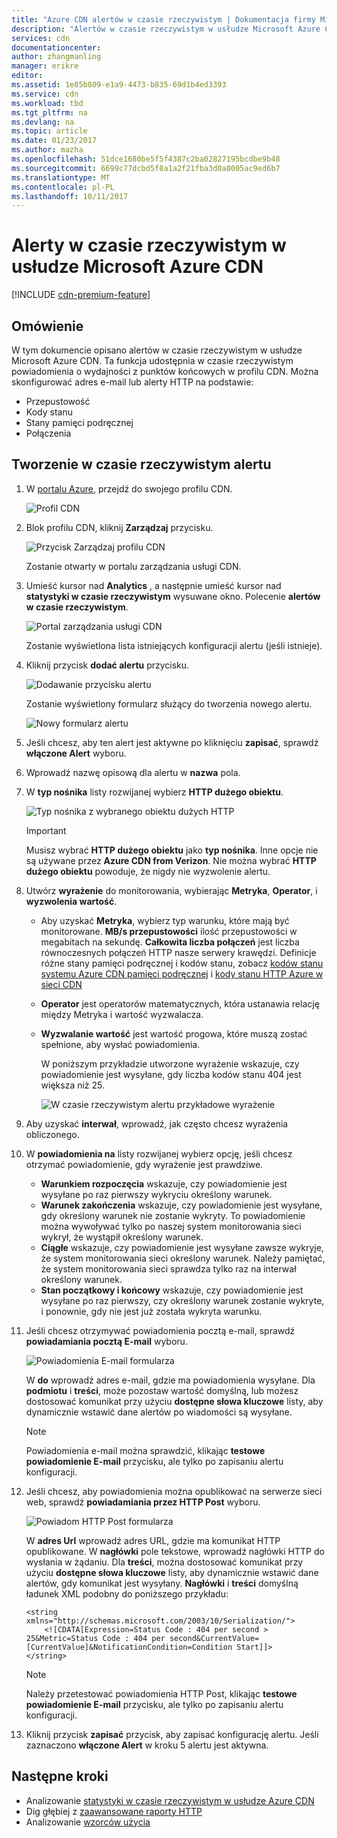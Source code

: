 ```yaml
---
title: "Azure CDN alertów w czasie rzeczywistym | Dokumentacja firmy Microsoft"
description: "Alertów w czasie rzeczywistym w usłudze Microsoft Azure CDN. Alerty w czasie rzeczywistym udostępniają powiadomienia dotyczące wydajności punktów końcowych w Twoim profilu CDN."
services: cdn
documentationcenter: 
author: zhangmanling
manager: erikre
editor: 
ms.assetid: 1e85b809-e1a9-4473-b835-69d1b4ed3393
ms.service: cdn
ms.workload: tbd
ms.tgt_pltfrm: na
ms.devlang: na
ms.topic: article
ms.date: 01/23/2017
ms.author: mazha
ms.openlocfilehash: 51dce1680be5f5f4387c2ba02827195bcdbe9b48
ms.sourcegitcommit: 6699c77dcbd5f8a1a2f21fba3d0a0005ac9ed6b7
ms.translationtype: MT
ms.contentlocale: pl-PL
ms.lasthandoff: 10/11/2017
---
```

# <a name="real-time-alerts-in-microsoft-azure-cdn"></a>Alerty w czasie rzeczywistym w usłudze Microsoft Azure CDN
[!INCLUDE [cdn-premium-feature](../../includes/cdn-premium-feature.md)]

## <a name="overview"></a>Omówienie
W tym dokumencie opisano alertów w czasie rzeczywistym w usłudze Microsoft Azure CDN. Ta funkcja udostępnia w czasie rzeczywistym powiadomienia o wydajności z punktów końcowych w profilu CDN.  Można skonfigurować adres e-mail lub alerty HTTP na podstawie:

* Przepustowość
* Kody stanu
* Stany pamięci podręcznej
* Połączenia

## <a name="creating-a-real-time-alert"></a>Tworzenie w czasie rzeczywistym alertu
1. W [portalu Azure](https://portal.azure.com), przejdź do swojego profilu CDN.
   
    ![Profil CDN](./media/cdn-real-time-alerts/cdn-profile-blade.png)
1. Blok profilu CDN, kliknij **Zarządzaj** przycisku.
   
    ![Przycisk Zarządzaj profilu CDN](./media/cdn-real-time-alerts/cdn-manage-btn.png)
   
    Zostanie otwarty w portalu zarządzania usługi CDN.
3. Umieść kursor nad **Analytics** , a następnie umieść kursor nad **statystyki w czasie rzeczywistym** wysuwane okno.  Polecenie **alertów w czasie rzeczywistym**.
   
    ![Portal zarządzania usługi CDN](./media/cdn-real-time-alerts/cdn-premium-portal.png)
   
    Zostanie wyświetlona lista istniejących konfiguracji alertu (jeśli istnieje).
4. Kliknij przycisk **dodać alertu** przycisku.
   
    ![Dodawanie przycisku alertu](./media/cdn-real-time-alerts/cdn-add-alert.png)
   
    Zostanie wyświetlony formularz służący do tworzenia nowego alertu.
   
    ![Nowy formularz alertu](./media/cdn-real-time-alerts/cdn-new-alert.png)
5. Jeśli chcesz, aby ten alert jest aktywne po kliknięciu **zapisać**, sprawdź **włączone Alert** wyboru.
6. Wprowadź nazwę opisową dla alertu w **nazwa** pola.
7. W **typ nośnika** listy rozwijanej wybierz **HTTP dużego obiektu**.
   
    ![Typ nośnika z wybranego obiektu dużych HTTP](./media/cdn-real-time-alerts/cdn-http-large.png)
   
   > [!IMPORTANT]
   > Musisz wybrać **HTTP dużego obiektu** jako **typ nośnika**.  Inne opcje nie są używane przez **Azure CDN from Verizon**.  Nie można wybrać **HTTP dużego obiektu** powoduje, że nigdy nie wyzwolenie alertu.
   > 
   > 
8. Utwórz **wyrażenie** do monitorowania, wybierając **Metryka**, **Operator**, i **wyzwolenia wartość**.
   
   * Aby uzyskać **Metryka**, wybierz typ warunku, które mają być monitorowane.  **MB/s przepustowości** ilość przepustowości w megabitach na sekundę.  **Całkowita liczba połączeń** jest liczba równoczesnych połączeń HTTP nasze serwery krawędzi.  Definicje różne stany pamięci podręcznej i kodów stanu, zobacz [kodów stanu systemu Azure CDN pamięci podręcznej](https://msdn.microsoft.com/library/mt759237.aspx) i [kody stanu HTTP Azure w sieci CDN](https://msdn.microsoft.com/library/mt759238.aspx)
   * **Operator** jest operatorów matematycznych, która ustanawia relację między Metryka i wartość wyzwalacza.
   * **Wyzwalanie wartość** jest wartość progowa, które muszą zostać spełnione, aby wysłać powiadomienia.
     
     W poniższym przykładzie utworzone wyrażenie wskazuje, czy powiadomienie jest wysyłane, gdy liczba kodów stanu 404 jest większa niż 25.
     
     ![W czasie rzeczywistym alertu przykładowe wyrażenie](./media/cdn-real-time-alerts/cdn-expression.png)
9. Aby uzyskać **interwał**, wprowadź, jak często chcesz wyrażenia obliczonego.
10. W **powiadomienia na** listy rozwijanej wybierz opcję, jeśli chcesz otrzymać powiadomienie, gdy wyrażenie jest prawdziwe.
    
    * **Warunkiem rozpoczęcia** wskazuje, czy powiadomienie jest wysyłane po raz pierwszy wykryciu określony warunek.
    * **Warunek zakończenia** wskazuje, czy powiadomienie jest wysyłane, gdy określony warunek nie zostanie wykryty. To powiadomienie można wywoływać tylko po naszej system monitorowania sieci wykrył, że wystąpił określony warunek.
    * **Ciągłe** wskazuje, czy powiadomienie jest wysyłane zawsze wykryje, że system monitorowania sieci określony warunek. Należy pamiętać, że system monitorowania sieci sprawdza tylko raz na interwał określony warunek.
    * **Stan początkowy i końcowy** wskazuje, czy powiadomienie jest wysyłane po raz pierwszy, czy określony warunek zostanie wykryte, i ponownie, gdy nie jest już została wykryta warunku.
1. Jeśli chcesz otrzymywać powiadomienia pocztą e-mail, sprawdź **powiadamiania pocztą E-mail** wyboru.  
    
    ![Powiadomienia E-mail formularza](./media/cdn-real-time-alerts/cdn-notify-email.png)
    
    W **do** wprowadź adres e-mail, gdzie ma powiadomienia wysyłane. Dla **podmiotu** i **treści**, może pozostaw wartość domyślną, lub możesz dostosować komunikat przy użyciu **dostępne słowa kluczowe** listy, aby dynamicznie wstawić dane alertów po wiadomości są wysyłane.
    
    > [!NOTE]
    > Powiadomienia e-mail można sprawdzić, klikając **testowe powiadomienie E-mail** przycisku, ale tylko po zapisaniu alertu konfiguracji.
    > 
    > 
12. Jeśli chcesz, aby powiadomienia można opublikować na serwerze sieci web, sprawdź **powiadamiania przez HTTP Post** wyboru.
    
    ![Powiadom HTTP Post formularza](./media/cdn-real-time-alerts/cdn-notify-http.png)
    
    W **adres Url** wprowadź adres URL, gdzie ma komunikat HTTP opublikowane. W **nagłówki** pole tekstowe, wprowadź nagłówki HTTP do wysłania w żądaniu.  Dla **treści**, można dostosować komunikat przy użyciu **dostępne słowa kluczowe** listy, aby dynamicznie wstawić dane alertów, gdy komunikat jest wysyłany.  **Nagłówki** i **treści** domyślną ładunek XML podobny do poniższego przykładu:
    
    ```
    <string xmlns="http://schemas.microsoft.com/2003/10/Serialization/">
        <![CDATA[Expression=Status Code : 404 per second > 25&Metric=Status Code : 404 per second&CurrentValue=[CurrentValue]&NotificationCondition=Condition Start]]>
    </string>
    ```
    
    > [!NOTE]
    > Należy przetestować powiadomienia HTTP Post, klikając **testowe powiadomienie E-mail** przycisku, ale tylko po zapisaniu alertu konfiguracji.
    > 
    > 
13. Kliknij przycisk **zapisać** przycisk, aby zapisać konfigurację alertu.  Jeśli zaznaczono **włączone Alert** w kroku 5 alertu jest aktywna.

## <a name="next-steps"></a>Następne kroki
* Analizowanie [statystyki w czasie rzeczywistym w usłudze Azure CDN](cdn-real-time-stats.md)
* Dig głębiej z [zaawansowane raporty HTTP](cdn-advanced-http-reports.md)
* Analizowanie [wzorców użycia](cdn-analyze-usage-patterns.md)

